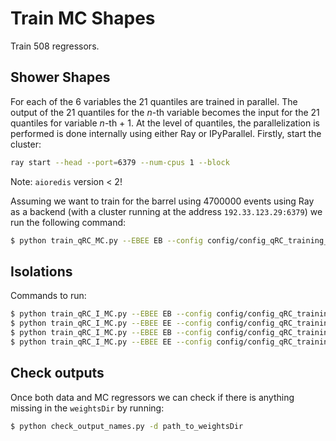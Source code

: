 # Train MC Shapes

Train 508 regressors.

## Shower Shapes

For each of the 6 variables the 21 quantiles are trained in parallel. The output of the 21 quantiles for the *n*-th variable becomes the input for the 21 quantiles for variable *n*-th + 1.
At the level of quantiles, the parallelization is performed is done internally using either Ray or IPyParallel.
Firstly, start the cluster: 
```bash
ray start --head --port=6379 --num-cpus 1 --block
```
Note: `aioredis` version < 2! 

Assuming we want to train for the barrel using 4700000 events using Ray as a backend (with a cluster running at the address ```192.33.123.29:6379```) we run the following command:
```bash
$ python train_qRC_MC.py --EBEE EB --config config/config_qRC_training_5M.yaml --n_evts 4700000 --backend Ray --clusterid 192.33.123.23:6379
```

## Isolations

Commands to run:
```bash
$ python train_qRC_I_MC.py --EBEE EB --config config/config_qRC_training_ChI_5M.yaml --n_evts 4700000 --backend Ray --clusterid 192.33.123.23:6379
$ python train_qRC_I_MC.py --EBEE EE --config config/config_qRC_training_ChI_5M.yaml --n_evts 4700000 --backend Ray --clusterid 192.33.123.23:6379
$ python train_qRC_I_MC.py --EBEE EB --config config/config_qRC_training_PhI_5M.yaml --n_evts 4700000 --backend Ray --clusterid 192.33.123.23:6379
$ python train_qRC_I_MC.py --EBEE EE --config config/config_qRC_training_PhI_5M.yaml --n_evts 4700000 --backend Ray --clusterid 192.33.123.23:6379
```

## Check outputs

Once both data and MC regressors we can check if there is anything missing in the ```weightsDir``` by running:
```bash
$ python check_output_names.py -d path_to_weightsDir
```

